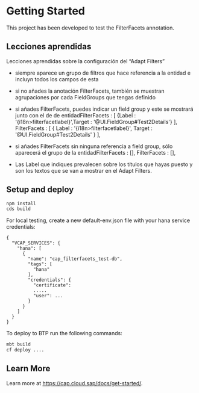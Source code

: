 # Getting Started
 
This project has been developed to test the FilterFacets annotation.

## Lecciones aprendidas

  Lecciones aprendidas sobre la configuración del “Adapt Filters”

  - siempre aparece un grupo de filtros que hace referencia a la entidad e incluyn todos los campos de esta

  - si no añades la anotación FilterFacets, también se muestran agrupaciones por cada FieldGroups que tengas definido

  - si añades FilterFacets, puedes indicar un field group y este se mostrará junto con el de de entidadFilterFacets                    : [ {Label : '{i18n>filterfacetlabel}',Target : '@UI.FieldGroup#Test2Details'} ],
      FilterFacets                    : [ {
        Label : '{i18n>filterfacetlabel}',
        Target : '@UI.FieldGroup#Test2Details'
      } ],
  - si añades FilterFacets sin ninguna referencia a field group, sólo aparecerá el grupo de la entidadFilterFacets                    : [],
      FilterFacets                    : [],
  - Las Label que indiques prevalecen sobre los títulos que hayas puesto y son los textos que se van a mostrar en el Adapt Filters.    

## Setup and deploy

```bash
npm install
cds build
```

For local testing, create a new default-env.json file with your hana service credentials:  
```
{  
  "VCAP_SERVICES": {  
    "hana": [  
      {  
        "name": "cap_filterfacets_test-db",  
        "tags": [  
          "hana"  
        ],  
        "credentials": {  
          "certificate":   
          .....  
          "user": ...  
        }  
      }  
    ]  
  }  
}  
``` 

To deploy to BTP run the following commands:  
```bash
mbt build  
cf deploy ....  
```

## Learn More

Learn more at https://cap.cloud.sap/docs/get-started/.

